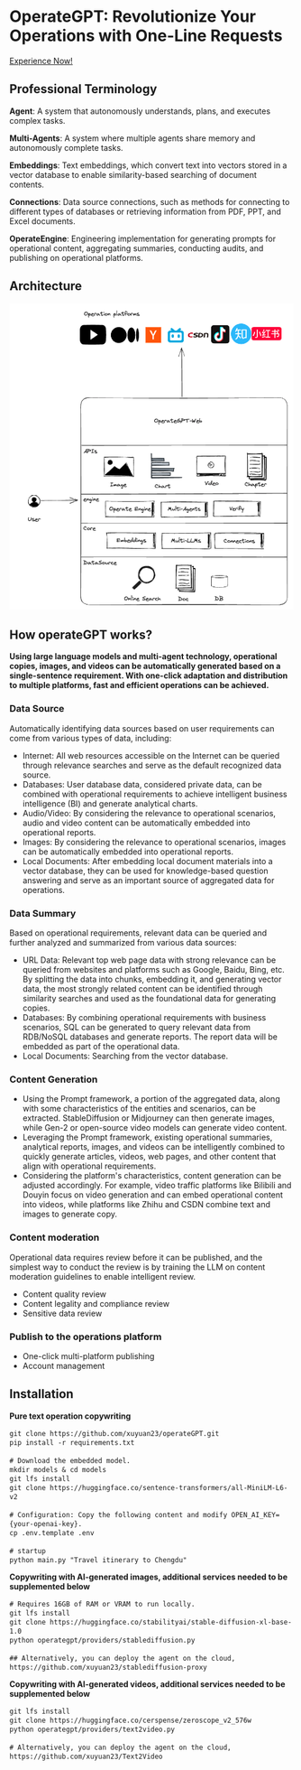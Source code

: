 # OperateGPT: Revolutionize Your Operations with One-Line Requests

[Experience Now!](http://dev.operategpt.cn)

## Professional Terminology

**Agent**: A system that autonomously understands, plans, and executes complex tasks.

**Multi-Agents**:  A system where multiple agents share memory and autonomously complete tasks.

**Embeddings**: Text embeddings, which convert text into vectors stored in a vector database to enable similarity-based searching of document contents.

**Connections**: Data source connections, such as methods for connecting to different types of databases or retrieving information from PDF, PPT, and Excel documents.

**OperateEngine**: Engineering implementation for generating prompts for operational content, aggregating summaries, conducting audits, and publishing on operational platforms.

## Architecture

![](../assets/operateGPT_arch_v2.png)

## How operateGPT works?

**Using large language models and multi-agent technology, operational copies, images, and videos can be automatically generated based on a single-sentence requirement. With one-click adaptation and distribution to multiple platforms, fast and efficient operations can be achieved.** 

### Data Source

Automatically identifying data sources based on user requirements can come from various types of data, including:
- Internet: All web resources accessible on the Internet can be queried through relevance searches and serve as the default recognized data source.
- Databases: User database data, considered private data, can be combined with operational requirements to achieve intelligent business intelligence (BI) and generate analytical charts.
- Audio/Video: By considering the relevance to operational scenarios, audio and video content can be automatically embedded into operational reports.
- Images: By considering the relevance to operational scenarios, images can be automatically embedded into operational reports.
- Local Documents: After embedding local document materials into a vector database, they can be used for knowledge-based question answering and serve as an important source of aggregated data for operations.

### Data Summary

Based on operational requirements, relevant data can be queried and further analyzed and summarized from various data sources:
- URL Data: Relevant top web page data with strong relevance can be queried from websites and platforms such as Google, Baidu, Bing, etc. By splitting the data into chunks, embedding it, and generating vector data, the most strongly related content can be identified through similarity searches and used as the foundational data for generating copies.
- Databases: By combining operational requirements with business scenarios, SQL can be generated to query relevant data from RDB/NoSQL databases and generate reports. The report data will be embedded as part of the operational data.
- Local Documents: Searching from the vector database.

### Content Generation
- Using the Prompt framework, a portion of the aggregated data, along with some characteristics of the entities and scenarios, can be extracted. StableDiffusion or Midjourney can then generate images, while Gen-2 or open-source video models can generate video content.
- Leveraging the Prompt framework, existing operational summaries, analytical reports, images, and videos can be intelligently combined to quickly generate articles, videos, web pages, and other content that align with operational requirements.
- Considering the platform's characteristics, content generation can be adjusted accordingly. For example, video traffic platforms like Bilibili and Douyin focus on video generation and can embed operational content into videos, while platforms like Zhihu and CSDN combine text and images to generate copy.

### Content moderation
Operational data requires review before it can be published, and the simplest way to conduct the review is by training the LLM on content moderation guidelines to enable intelligent review.
- Content quality review
- Content legality and compliance review
- Sensitive data review

### Publish to the operations platform
- One-click multi-platform publishing
- Account management

## Installation

**Pure text operation copywriting**

```commandline
git clone https://github.com/xuyuan23/operateGPT.git
pip install -r requirements.txt

# Download the embedded model.
mkdir models & cd models
git lfs install 
git clone https://huggingface.co/sentence-transformers/all-MiniLM-L6-v2

# Configuration: Copy the following content and modify OPEN_AI_KEY={your-openai-key}.
cp .env.template .env 

# startup
python main.py "Travel itinerary to Chengdu"
```

**Copywriting with AI-generated images, additional services needed to be supplemented below**
```commandline
# Requires 16GB of RAM or VRAM to run locally.
git lfs install 
git clone https://huggingface.co/stabilityai/stable-diffusion-xl-base-1.0
python operategpt/providers/stablediffusion.py

## Alternatively, you can deploy the agent on the cloud, https://github.com/xuyuan23/stablediffusion-proxy
```

**Copywriting with AI-generated videos, additional services needed to be supplemented below**

```commandline
git lfs install
git clone https://huggingface.co/cerspense/zeroscope_v2_576w
python operategpt/providers/text2video.py

# Alternatively, you can deploy the agent on the cloud, https://github.com/xuyuan23/Text2Video
```

